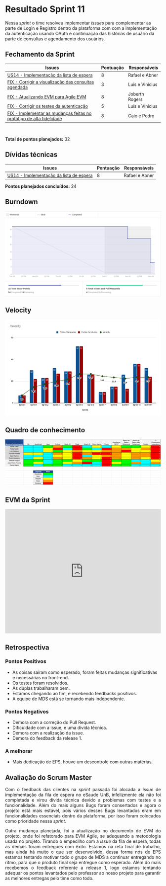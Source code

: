 # Resultado Sprint 11

<p style="align-item: justify;">
    Nessa <i>sprint</i> o time resolveu implementar <i>issues</i> para complementar as parte de Login e Registro dentro da plataforma com com a implementação da autenticação usando OAuth e continuação das histórias de usuário da parte de consultas e agendamento dos usuários.
</p>

## Fechamento da Sprint

| Issues | Pontuação | Responsáveis |
| ------ | ------ | --------|
| <a href="https://github.com/fga-eps-mds/2020.1-eSaudeUnB-Wiki/issues/98">US14 - Implementação da lista de espera</a> | 8 | Rafael e Abner |
| <a href="https://github.com/fga-eps-mds/2020.1-eSaudeUnB-Wiki/issues/100">FIX - Corrigir a visualização das consultas agendada</a> | 3 | Luís e Vinicius |
| <a href="https://github.com/fga-eps-mds/2020.1-eSaudeUnB-Wiki/issues/103">FIX - Atualizando EVM para Agile EVM </a> | 8 | Joberth Rogers |
| <a href="https://github.com/fga-eps-mds/2020.1-eSaudeUnB-Wiki/issues/95">FIX - Corrigir os testes da autenticação</a> | 5 | Luís e Vinicius |
| <a href="https://github.com/fga-eps-mds/2020.1-eSaudeUnB-Wiki/issues/101">FIX - Implementar as mudanças feitas no protótipo de alta fidelidade</a> | 8 | Caio e Pedro |

</br>

**Total de pontos planejados:** 32
</br>

## Dívidas técnicas

| Issues | Pontuação | Responsáveis |
| ------ | ------ | --------|
| <a href="https://github.com/fga-eps-mds/2020.1-eSaudeUnB-Wiki/issues/98">US14 - Implementação da lista de espera</a> | 8 | Rafael e Abner |

**Pontos planejados concluídos:** 24
</br>

## Burndown

[ ![Burnout Sprint 11](./img/burndown_sprint11.png) ](./img/burndown_sprint11.png)

## Velocity

[ ![Velocity Sprint 10](./img/velocity_sprint11.png) ](./img/velocity_sprint11.png)

## Quadro de conhecimento

[ ![Quadro Sprint 11](./img/quadro_conhecimento_sprint11.png) ](./img/quadro_conhecimento_sprint11.png)

## EVM da Sprint

<iframe style="width: 100%; height: 400px;" seamless frameborder="0" scrolling="no" src="https://docs.google.com/spreadsheets/d/e/2PACX-1vTKacsqu4_Id3fiivyQCnw7btXFrMPZ5HP8UL2cBn4Y-f7acPC6JadEeH8GHFUDzA/pubchart?oid=1654714464&amp;format=interactive"></iframe>

## Retrospectiva

### Pontos Positivos

- As coisas saíram como esperado, foram feitas mudanças significativas e necessárias no front-end.
- Os testes foram resolvidos.
- As duplas trabalharam bem.
- Estamos chegando ao fim, e recebendo feedbacks positivos.
- A equipe de MDS está se tornando mais independente.

### Pontos Negativos

- Demora com a correção do Pull Request.
- Dificuldade com a issue, e uma dívida técnica.
- Demora com a realização da issue.
- Demora do feedback da release 1.

### A melhorar

-  Mais dedicação de EPS, houve um descontrole com outras matérias.

## Avaliação do Scrum Master

<p style="text-align: justify;">
    Com o feedback das clientes na <i>sprint</i> passada foi alocada a <i>issue</i> de implementação da fila de espera no eSaude UnB, infelizmente ela não foi completada e virou dívida técnica devido a problemas com testes e a funcionalidade. Além do mais alguns Bugs foram consertados e agora o projeto está mais estável, pois vários desses Bugs levantados eram em funcionalidades essenciais dentro da plataforma, por isso foram colocados como prioridade nessa <i>sprint</i>.
</p>

<p style="text-align: justify;">
    Outra mudança planejada, foi a atualização no documento de EVM do projeto, onde foi refatorado para EVM Agile, se adequando a metodologia usada no projeto. Tirando o empecilho com a <i>issue</i>  da fila de espera, todas as demais foram entregues com êxito. Estamos na reta final de trabalho, mas ainda há muito o que ser desenvolvido, dessa forma nós de EPS estamos tentando motivar todo o grupo de MDS a continuar entregando no ritmo, para que o produto final seja entregue como esperado. Além do mais recebemos o feedback referente a release 1, logo estamos tentando adequar os pontos levantados pelo professor ao nosso projeto para garantir as melhores entregas pelo time como todo.
</p>
